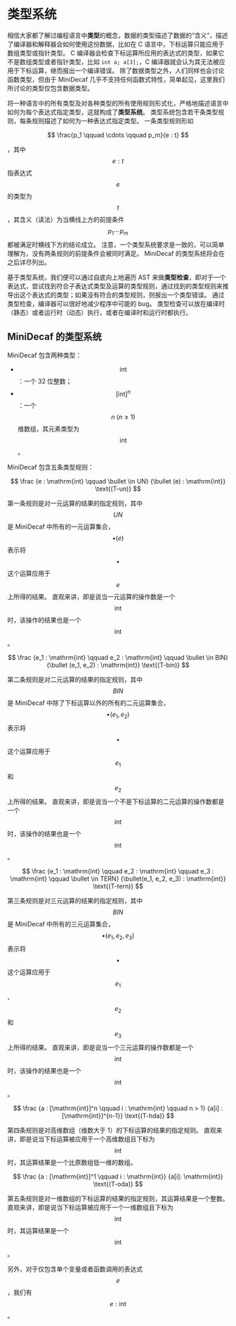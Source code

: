 # 类型系统

相信大家都了解过编程语言中**类型**的概念，数据的类型描述了数据的“含义”，描述了编译器和解释器会如何使用这份数据，比如在 C 语言中，下标运算只能应用于数组类型或指针类型。
C 编译器会检查下标运算所应用的表达式的类型，如果它不是数组类型或者指针类型，比如 `int a; a[3];`，C 编译器就会认为其无法被应用于下标运算，继而报出一个编译错误。
除了数据类型之外，人们同样也会讨论函数类型，但由于 MiniDecaf 几乎不支持任何函数式特性，简单起见，这里我们所讨论的类型仅包含数据类型。

将一种语言中的所有类型及对各种类型的所有使用规则形式化，严格地描述语言中如何为每个表达式指定类型，这就构成了**类型系统**。
类型系统包含若干条类型规则，每条规则描述了如何为一种表达式指定类型。
一条类型规则形如

$$
\frac{p_1 \qquad \cdots \qquad p_m}{e : t}
$$

，其中 $$e : t$$ 指表达式 $$e$$ 的类型为 $$t$$，其含义（读法）为当横线上方的前提条件 $$p_1 \cdots p_m$$ 都被满足时横线下方的结论成立。
注意，一个类型系统要求是一致的，可以简单理解为，没有两条规则的前提条件会被同时满足。
MiniDecaf 的类型系统将会在之后详尽列出。

基于类型系统，我们便可以通过自底向上地遍历 AST 来做**类型检查**，即对于一个表达式，尝试找到符合子表达式类型及运算的类型规则，通过找到的类型规则来推导出这个表达式的类型；如果没有符合的类型规则，则报出一个类型错误。
通过类型检查，编译器可以很好地减少程序中可能的 bug。
类型检查可以放在编译时（静态）或者运行时（动态）执行，或者在编译时和运行时都执行。

## MiniDecaf 的类型系统

MiniDecaf 包含两种类型：
- $$\mathrm{int}$$：一个 32 位整数；
- $$[\mathrm{int}]^n$$：一个 $$n~(n \ge 1)$$ 维数组，其元素类型为 $$\mathrm{int}$$。

MiniDecaf 包含五条类型规则：

$$
\frac
{e : \mathrm{int} \qquad \bullet \in UN}
{\bullet (e) : \mathrm{int}}
\text{(T-un)}
$$

第一条规则是对一元运算的结果的指定规则，其中 $$UN$$ 是 MiniDecaf 中所有的一元运算集合，$$\bullet(e)$$ 表示将 $$\bullet$$ 这个运算应用于 $$e$$ 上所得的结果。
直观来讲，即是说当一元运算的操作数是一个 $$\mathrm{int}$$ 时，该操作的结果也是一个 $$\mathrm{int}$$。

$$
\frac
{e_1 : \mathrm{int} \qquad e_2 : \mathrm{int} \qquad \bullet \in BIN}
{\bullet (e_1, e_2) : \mathrm{int}}
\text{(T-bin)}
$$

第二条规则是对二元运算的结果的指定规则，其中 $$BIN$$ 是 MiniDecaf 中除了下标运算以外的所有的二元运算集合，$$\bullet(e_1, e_2)$$ 表示将 $$\bullet$$ 这个运算应用于 $$e_1$$ 和 $$e_2$$ 上所得的结果。
直观来讲，即是说当一个不是下标运算的二元运算的操作数都是一个 $$\mathrm{int}$$ 时，该操作的结果也是一个 $$\mathrm{int}$$。

$$
\frac
{e_1 : \mathrm{int} \qquad e_2 : \mathrm{int} \qquad e_3 : \mathrm{int} \qquad \bullet \in TERN}
{\bullet(e_1, e_2, e_3) : \mathrm{int}}
\text{(T-tern)}
$$

第三条规则是对三元运算的结果的指定规则，其中 $$BIN$$ 是 MiniDecaf 中所有的三元运算集合，$$\bullet(e_1, e_2, e_3)$$ 表示将 $$\bullet$$ 这个运算应用于 $$e_1$$、$$e_2$$ 和 $$e_3$$ 上所得的结果。
直观来讲，即是说当一个三元运算的操作数都是一个 $$\mathrm{int}$$ 时，该操作的结果也是一个 $$\mathrm{int}$$。

$$
\frac
{a : [\mathrm{int}]^n \qquad i : \mathrm{int} \qquad n > 1}
{a[i] : [\mathrm{int}]^{n-1}}
\text{(T-hda)}
$$

第四条规则是对高维数组（维数大于 1）的下标运算的结果的指定规则。
直观来讲，即是说当下标运算被应用于一个高维数组且下标为 $$\mathrm{int}$$ 时，其运算结果是一个比原数组低一维的数组。

$$
\frac
{a : [\mathrm{int}]^1 \qquad i : \mathrm{int}}
{a[i]: \mathrm{int}}
\text{(T-oda)}
$$

第五条规则是对一维数组的下标运算的结果的指定规则，其运算结果是一个整数。
直观来讲，即是说当下标运算被应用于一个一维数组且下标为 $$\mathrm{int}$$ 时，其运算结果是一个 $$\mathrm{int}$$。

另外，对于仅包含单个变量或者函数调用的表达式 $$e$$，我们有 $$e : \mathrm{int}$$。
